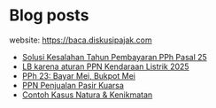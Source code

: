 # Blog posts

website: https://baca.diskusipajak.com

<!-- BLOG-POST-LIST:START -->
- [Solusi Kesalahan Tahun Pembayaran PPh Pasal 25](https://baca.diskusipajak.com/solusi-kesalahan-tahun-pembayaran-pph-pasal-25/)
- [LB karena aturan PPN Kendaraan Listrik 2025](https://baca.diskusipajak.com/lb-karena-aturan-ppn-kendaraan-listrik-2025/)
- [PPh 23: Bayar Mei, Bukpot Mei](https://baca.diskusipajak.com/pph-23-bayar-mei-bukpot-mei/)
- [PPN Penjualan Pasir Kuarsa](https://baca.diskusipajak.com/ppn-penjualan-pasir-kuarsa/)
- [Contoh Kasus Natura &amp; Kenikmatan](https://baca.diskusipajak.com/c/)
<!-- BLOG-POST-LIST:END -->

<!--
**kelaspajak/kelaspajak** is a ✨ _special_ ✨ repository because its `README.md` (this file) appears on your GitHub profile.

Here are some ideas to get you started:

- 🔭 I’m currently working on ...
- 🌱 I’m currently learning ...
- 👯 I’m looking to collaborate on ...
- 🤔 I’m looking for help with ...
- 💬 Ask me about ...
- 📫 How to reach me: ...
- 😄 Pronouns: ...
- ⚡ Fun fact: ...
-->
